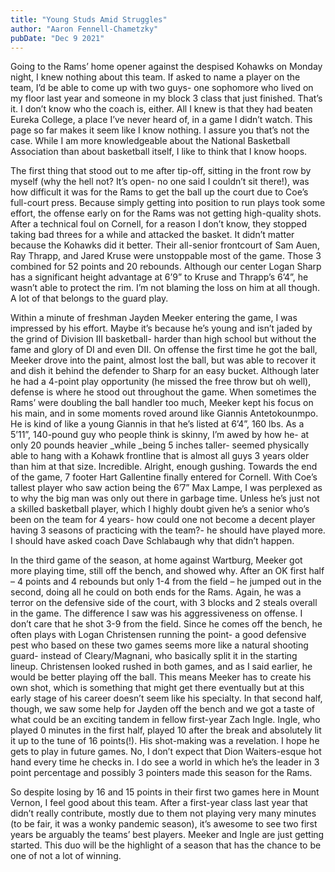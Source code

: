 ```yaml
---
title: "Young Studs Amid Struggles"
author: "Aaron Fennell-Chametzky"
pubDate: "Dec 9 2021"
---
```

Going to the Rams’ home opener against the despised Kohawks on Monday night, I knew nothing about this team. If asked to name a player on the team, I’d be able to come up with two guys- one sophomore who lived on my floor last year and someone in my block 3 class that just finished. That’s it. I don’t know who the coach is, either. All I knew is that they had beaten Eureka College, a place I’ve never heard of, in a game I didn’t watch. This page so far makes it seem like I know nothing. I assure you that’s not the case. While I am more knowledgeable about the National Basketball Association than about basketball itself, I like to think that I know hoops.

The first thing that stood out to me after tip-off, sitting in the front row by myself (why the hell not? It’s open- no one said I couldn’t sit there!), was how difficult it was for the Rams to get the ball up the court due to Coe’s full-court press. Because simply getting into position to run plays took some effort, the offense early on for the Rams was not getting high-quality shots. After a technical foul on Cornell, for a reason I don’t know, they stopped taking bad threes for a while and attacked the basket. It didn’t matter because the Kohawks did it better. Their all-senior frontcourt of Sam Auen, Ray Thrapp, and Jared Kruse were unstoppable most of the game. Those 3 combined for 52 points and 20 rebounds. Although our center Logan Sharp has a significant height advantage at 6’9” to Kruse and Thrapp’s 6’4”, he wasn’t able to protect the rim. I’m not blaming the loss on him at all though. A lot of that belongs to the guard play. 

Within a minute of freshman Jayden Meeker entering the game, I was impressed by his effort. Maybe it’s because he’s young and isn’t jaded by the grind of Division III basketball- harder than high school but without the fame and glory of DI and even DII. On offense the first time he got the ball, Meeker drove into the paint, almost lost the ball, but was able to recover it and dish it behind the defender to Sharp for an easy bucket. Although later he had a 4-point play opportunity (he missed the free throw but oh well), defense is where he stood out throughout the game. When sometimes the Rams’ were doubling the ball handler too much, Meeker kept his focus on his main, and in some moments roved around like Giannis Antetokounmpo. He is kind of like a young Giannis in that he’s listed at 6’4”, 160 lbs. As a 5’11”, 140-pound guy who people think is skinny, I’m awed by how he- at only 20 pounds heavier _while _being 5 inches taller- seemed physically able to hang with a Kohawk frontline that is almost all guys 3 years older than him at that size. Incredible. Alright, enough gushing. Towards the end of the game, 7 footer Hart Gallentine finally entered for Cornell. With Coe’s tallest player who saw action being the 6’7” Max Lampe, I was perplexed as to why the big man was only out there in garbage time. Unless he’s just not a skilled basketball player, which I highly doubt given he’s a senior who’s been on the team for 4 years- how could one not become a decent player having 3 seasons of practicing with the team?- he should have played more. I should have asked coach Dave Schlabaugh why that didn’t happen.

In the third game of the season, at home against Wartburg, Meeker got more playing time, still off the bench, and showed why. After an OK first half – 4 points and 4 rebounds but only 1-4 from the field – he jumped out in the second, doing all he could on both ends for the Rams. Again, he was a terror on the defensive side of the court, with 3 blocks and 2 steals overall in the game. The difference I saw was his aggressiveness on offense. I don’t care that he shot 3-9 from the field. Since he comes off the bench, he often plays with Logan Christensen running the point- a good defensive pest who based on these two games seems more like a natural shooting guard- instead of Cleary/Magnani, who basically split it in the starting lineup. Christensen looked rushed in both games, and as I said earlier, he would be better playing off the ball. This means Meeker has to create his own shot, which is something that might get there eventually but at this early stage of his career doesn’t seem like his specialty. In that second half, though, we saw some help for Jayden off the bench and we got a taste of what could be an exciting tandem in fellow first-year Zach Ingle. Ingle, who played 0 minutes in the first half, played 10 after the break and absolutely lit it up to the tune of 16 points(!). His shot-making was a revelation. I hope he gets to play in future games. No, I don’t expect that Dion Waiters-esque hot hand every time he checks in. I do see a world in which he’s the leader in 3 point percentage and possibly 3 pointers made this season for the Rams.

So despite losing by 16 and 15 points in their first two games here in Mount Vernon, I feel good about this team. After a first-year class last year that didn’t really contribute, mostly due to them not playing very many minutes (to be fair, it was a wonky pandemic season), it’s awesome to see two first years be arguably the teams’ best players. Meeker and Ingle are just getting started. This duo will be the highlight of a season that has the chance to be one of not a lot of winning.
